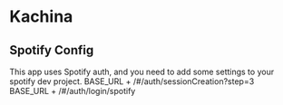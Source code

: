 # Kachina

## Spotify Config

This app uses Spotify auth, and you need to add some settings to your spotify dev project.
BASE_URL + /#/auth/sessionCreation?step=3
BASE_URL + /#/auth/login/spotify
